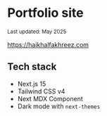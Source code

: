 # Portfolio site

<sub>Last updated: May 2025</sub>

https://haikhalfakhreez.com

## Tech stack

- Next.js 15
- Tailwind CSS v4
- Next MDX Component
- Dark mode with `next-themes`
